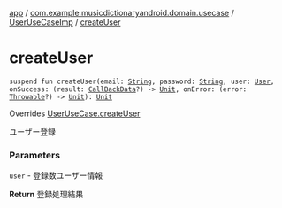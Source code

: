 [app](../../index.md) / [com.example.musicdictionaryandroid.domain.usecase](../index.md) / [UserUseCaseImp](index.md) / [createUser](./create-user.md)

# createUser

`suspend fun createUser(email: `[`String`](https://kotlinlang.org/api/latest/jvm/stdlib/kotlin/-string/index.html)`, password: `[`String`](https://kotlinlang.org/api/latest/jvm/stdlib/kotlin/-string/index.html)`, user: `[`User`](../../com.example.musicdictionaryandroid.model.entity/-user/index.md)`, onSuccess: (result: `[`CallBackData`](../../com.example.musicdictionaryandroid.model.entity/-call-back-data/index.md)`?) -> `[`Unit`](https://kotlinlang.org/api/latest/jvm/stdlib/kotlin/-unit/index.html)`, onError: (error: `[`Throwable`](https://kotlinlang.org/api/latest/jvm/stdlib/kotlin/-throwable/index.html)`?) -> `[`Unit`](https://kotlinlang.org/api/latest/jvm/stdlib/kotlin/-unit/index.html)`): `[`Unit`](https://kotlinlang.org/api/latest/jvm/stdlib/kotlin/-unit/index.html)

Overrides [UserUseCase.createUser](../-user-use-case/create-user.md)

ユーザー登録

### Parameters

`user` - 登録数ユーザー情報

**Return**
登録処理結果

